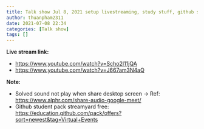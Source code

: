 ```yaml
---
title: Talk show Jul 8, 2021 setup livestreaming, study stuff, github student pack
author: thuanpham2311
date: 2021-07-08 22:34
categories: [Talk show]
tags: []
---
```


**Live stream link:**
- <https://www.youtube.com/watch?v=Scho2l11jQA>
- <https://www.youtube.com/watch?v=J667am3N4aQ>

**Note:**
- Solved sound not play when share desktop screen
-> Ref: <https://www.alphr.com/share-audio-google-meet/>
- Github student pack streamyard free: <https://education.github.com/pack/offers?sort=newest&tag=Virtual+Events>
